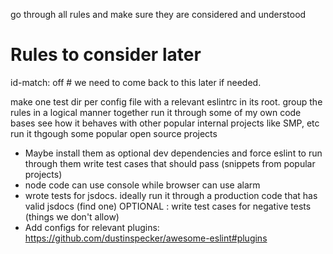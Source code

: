 go through all rules and make sure they are considered and understood

# Rules to consider later
id-match: off # we need to come back to this later if needed.

make one test dir per config file with a relevant eslintrc in its root.
group the rules in a logical manner together
run it through some of my own code bases
see how it behaves with other popular internal projects like SMP, etc
run it thgough some popular open source projects
* Maybe install them as optional dev dependencies and force eslint to run through them
write test cases that should pass (snippets from popular projects)
 * node code can use console while browser can use alarm
 * wrote tests for jsdocs. ideally run it through a production code that has valid jsdocs (find one)
OPTIONAL : write test cases for negative tests (things we don't allow)
* Add configs for relevant plugins: https://github.com/dustinspecker/awesome-eslint#plugins
